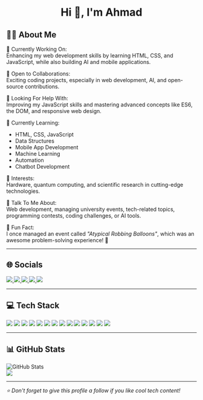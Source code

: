 <h1 align="center">Hi 👋, I'm Ahmad</h1>

## 👨‍💻 About Me

🚀 Currently Working On:  
Enhancing my web development skills by learning HTML, CSS, and JavaScript, while also building AI and mobile applications.

🤝 Open to Collaborations:  
Exciting coding projects, especially in web development, AI, and open-source contributions.

🧠 Looking For Help With:  
Improving my JavaScript skills and mastering advanced concepts like ES6, the DOM, and responsive web design.

🌱 Currently Learning:  
- HTML, CSS, JavaScript  
- Data Structures  
- Mobile App Development  
- Machine Learning  
- Automation  
- Chatbot Development

🔬 Interests:  
Hardware, quantum computing, and scientific research in cutting-edge technologies.

💬 Talk To Me About:  
Web development, managing university events, tech-related topics, programming contests, coding challenges, or AI tools.

🎉 Fun Fact:  
I once managed an event called _"Atypical Robbing Balloons"_, which was an awesome problem-solving experience! 🧩

---

## 🌐 Socials

<p align="left">
  <a href="https://instagram.com/a7mad_riyad" target="_blank">
    <img src="https://img.shields.io/badge/Instagram-E4405F?style=for-the-badge&logo=instagram&logoColor=white" />
  </a>
  <a href="https://linkedin.com/in/ahmadabujwefell" target="_blank">
    <img src="https://img.shields.io/badge/LinkedIn-0A66C2?style=for-the-badge&logo=linkedin&logoColor=white" />
  </a>
  <a href="https://t.me/AHMAJ_05" target="_blank">
    <img src="https://img.shields.io/badge/Telegram-2CA5E0?style=for-the-badge&logo=telegram&logoColor=white" />
  </a>
  <a href="mailto:abojyefl@gamail.com" target="_blank">
    <img src="https://img.shields.io/badge/Email-D14836?style=for-the-badge&logo=gmail&logoColor=white" />
  </a>
  <a href="https://notion.so/AHMJ" target="_blank">
    <img src="https://img.shields.io/badge/Notion-000000?style=for-the-badge&logo=notion&logoColor=white" />
  </a>
</p>

---
## 💻 Tech Stack

<p align="left">
  <img src="https://img.shields.io/badge/JavaScript-F7DF1E?style=for-the-badge&logo=javascript&logoColor=black" />
  <img src="https://img.shields.io/badge/TypeScript-3178C6?style=for-the-badge&logo=typescript&logoColor=white" />
  <img src="https://img.shields.io/badge/React-20232A?style=for-the-badge&logo=react&logoColor=61DAFB" />
  <img src="https://img.shields.io/badge/HTML5-E34F26?style=for-the-badge&logo=html5&logoColor=white" />
  <img src="https://img.shields.io/badge/CSS3-1572B6?style=for-the-badge&logo=css3&logoColor=white" />
  <img src="https://img.shields.io/badge/Python-3776AB?style=for-the-badge&logo=python&logoColor=white" />
  <img src="https://img.shields.io/badge/CSharp-239120?style=for-the-badge&logo=csharp&logoColor=white" />
  <img src="https://img.shields.io/badge/Flutter-02569B?style=for-the-badge&logo=flutter&logoColor=white" />
  <img src="https://img.shields.io/badge/Adobe%20Photoshop-31A8FF?style=for-the-badge&logo=Adobe%20Photoshop&logoColor=white" />
  <img src="https://img.shields.io/badge/Adobe%20After%20Effects-9999FF?style=for-the-badge&logo=adobe%20after%20effects&logoColor=white" />
  <img src="https://img.shields.io/badge/Canva-00C4CC?style=for-the-badge&logo=canva&logoColor=white" />
  <img src="https://img.shields.io/badge/Machine%20Learning-FF6F61?style=for-the-badge&logo=tensorflow&logoColor=white" />
  <img src="https://img.shields.io/badge/Automation-0ABDE3?style=for-the-badge&logo=zapier&logoColor=white" />
  <img src="https://img.shields.io/badge/Chatbot-008080?style=for-the-badge&logo=botframework&logoColor=white" />
</p>


---

## 📊 GitHub Stats

<p align="left">
  <img src="https://github-readme-stats.vercel.app/api?username=yourusername&show_icons=true&theme=tokyonight" alt="GitHub Stats" />
  <br />
    <img src="https://img.shields.io/badge/Instagram-E4405F?style=for-the-badge&logo=instagram&logoColor=white" />
</p>

---



_⭐ Don't forget to give this profile a follow if you like cool tech content!_

